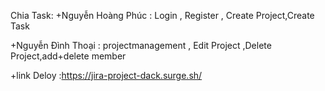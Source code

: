 Chia Task:
+Nguyễn Hoàng Phúc : Login , Register , Create Project,Create Task


+Nguyễn Đình Thoại : projectmanagement , Edit Project ,Delete Project,add+delete member

+link Deloy :https://jira-project-dack.surge.sh/